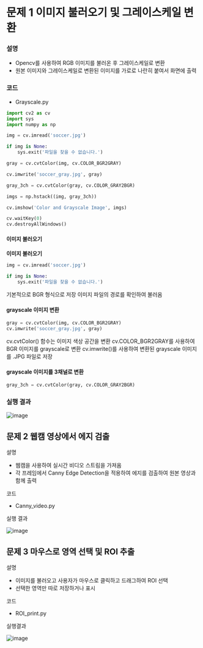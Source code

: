 # 문제 1 이미지 불러오기 및 그레이스케일 변환
### 설명
- Opencv를 사용하여 RGB 이미지를 불러온 후 그레이스케일로 변환
- 원본 이미지와 그레이스케일로 변환된 이미지를 가로로 나란히 붙여서 화면에 출력

### 코드 
- Grayscale.py

```python
import cv2 as cv
import sys
import numpy as np

img = cv.imread('soccer.jpg') 

if img is None:
    sys.exit('파일을 찾을 수 없습니다.')

gray = cv.cvtColor(img, cv.COLOR_BGR2GRAY)

cv.imwrite('soccer_gray.jpg', gray)  

gray_3ch = cv.cvtColor(gray, cv.COLOR_GRAY2BGR)

imgs = np.hstack((img, gray_3ch))

cv.imshow('Color and Grayscale Image', imgs)

cv.waitKey(0)
cv.destroyAllWindows()
```

#### 이미지 불러오기
**이미지 불러오기**
```python
img = cv.imread('soccer.jpg') 

if img is None:
    sys.exit('파일을 찾을 수 없습니다.')
```
기본적으로 BGR 형식으로 저장
이미지 파일의 경로를 확인하여 불러옴

#### grayscale 이미지 변환
```python
gray = cv.cvtColor(img, cv.COLOR_BGR2GRAY)
cv.imwrite('soccer_gray.jpg', gray)  
```
cv.cvtColor() 함수는 이미지 색상 공간을 변환
cv.COLOR_BGR2GRAY를 사용하여 BGR 이미지를 grayscale로 변환
cv.imwrite()를 사용하여 변환된 grayscale 이미지를 .JPG 파일로 저장

#### grayscale 이미지를 3채널로 변환
```python
gray_3ch = cv.cvtColor(gray, cv.COLOR_GRAY2BGR)
```

### 실행 결과

![image](https://github.com/user-attachments/assets/233b22d6-aff2-490e-abff-1f231ca3de13)


## 문제 2 웹캠 영상에서 에지 검출
설명
- 웹캠을 사용하여 실시간 비디오 스트림을 가져옴
- 각 프레임에서 Canny Edge Detection을 적용하여 에지를 검출하여 원본 영상과 함께 출력

코드
- Canny_video.py

실행 결과

![image](https://github.com/user-attachments/assets/c3322dd8-424c-4fc1-8d30-c4d293a28795)


## 문제 3 마우스로 영역 선택 및 ROI 추출
설명
- 이미지를 불러오고 사용자가 마우스로 클릭하고 드래그하여 ROI 선택
- 선택한 영역만 따로 저장하거나 표시

코드
- ROI_print.py

실행결과

![image](https://github.com/user-attachments/assets/235df943-48de-49b3-8a72-ee39967e0764)

